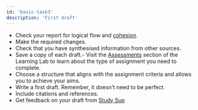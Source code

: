 ```yaml
---
id: 'basic-task3'
description: 'First draft'
---
```


- Check your report for logical flow and [cohesion](https://learninglab.rmit.edu.au/writing-fundamentals/academic-style/be-cohesive/). 
- Make the required changes. 
- Check that you have synthesised information from other sources. 
- Save a copy of each draft.- Visit the [Assessments](https://learninglab.rmit.edu.au/assessments/index.html) section of the Learning Lab to learn about the type of assignment you need to complete. 
- Choose a structure that aligns with the assignment criteria and allows you to achieve your aims.  
- Write a first draft. Remember, it doesn't need to be perfect. 
- Include citations and references. 
- Get feedback on your draft from [Study Sup](https://www.rmit.edu.au/students/support-services/study-support)
